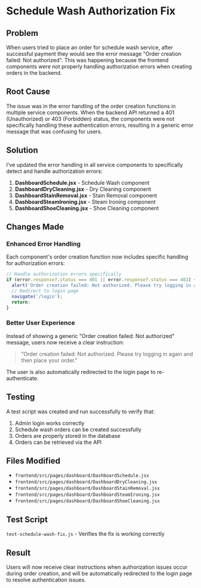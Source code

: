 # Schedule Wash Authorization Fix

## Problem
When users tried to place an order for schedule wash service, after successful payment they would see the error message "Order creation failed: Not authorized". This was happening because the frontend components were not properly handling authorization errors when creating orders in the backend.

## Root Cause
The issue was in the error handling of the order creation functions in multiple service components. When the backend API returned a 401 (Unauthorized) or 403 (Forbidden) status, the components were not specifically handling these authentication errors, resulting in a generic error message that was confusing for users.

## Solution
I've updated the error handling in all service components to specifically detect and handle authorization errors:

1. **DashboardSchedule.jsx** - Schedule Wash component
2. **DashboardDryCleaning.jsx** - Dry Cleaning component
3. **DashboardStainRemoval.jsx** - Stain Removal component
4. **DashboardSteamIroning.jsx** - Steam Ironing component
5. **DashboardShoeCleaning.jsx** - Shoe Cleaning component

## Changes Made

### Enhanced Error Handling
Each component's order creation function now includes specific handling for authorization errors:

```javascript
// Handle authorization errors specifically
if (error.response?.status === 401 || error.response?.status === 403) {
  alert('Order creation failed: Not authorized. Please try logging in again and then place your order.');
  // Redirect to login page
  navigate('/login');
  return;
}
```

### Better User Experience
Instead of showing a generic "Order creation failed: Not authorized" message, users now receive a clear instruction:
> "Order creation failed: Not authorized. Please try logging in again and then place your order."

The user is also automatically redirected to the login page to re-authenticate.

## Testing
A test script was created and run successfully to verify that:
1. Admin login works correctly
2. Schedule wash orders can be created successfully
3. Orders are properly stored in the database
4. Orders can be retrieved via the API

## Files Modified
- `frontend/src/pages/dashboard/DashboardSchedule.jsx`
- `frontend/src/pages/dashboard/DashboardDryCleaning.jsx`
- `frontend/src/pages/dashboard/DashboardStainRemoval.jsx`
- `frontend/src/pages/dashboard/DashboardSteamIroning.jsx`
- `frontend/src/pages/dashboard/DashboardShoeCleaning.jsx`

## Test Script
`test-schedule-wash-fix.js` - Verifies the fix is working correctly

## Result
Users will now receive clear instructions when authorization issues occur during order creation, and will be automatically redirected to the login page to resolve authentication issues.